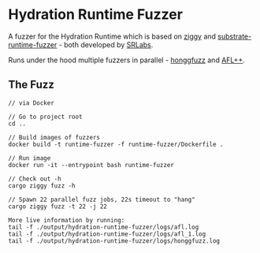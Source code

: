 # Hydration Runtime Fuzzer
A fuzzer for the Hydration Runtime which is based on [ziggy](https://github.com/srlabs/ziggy/) and [substrate-runtime-fuzzer](https://github.com/srlabs/substrate-runtime-fuzzer/tree/main) - both developed by [SRLabs](https://github.com/srlabs).

Runs under the hood multiple fuzzers in parallel - [honggfuzz](https://github.com/google/honggfuzz) and [AFL++](https://github.com/aflplusplus/aflplusplus).


## The Fuzz
```
// via Docker

// Go to project root
cd ..

// Build images of fuzzers
docker build -t runtime-fuzzer -f runtime-fuzzer/Dockerfile .

// Run image
docker run -it --entrypoint bash runtime-fuzzer

// Check out -h
cargo ziggy fuzz -h

// Spawn 22 parallel fuzz jobs, 22s timeout to "hang"
cargo ziggy fuzz -t 22 -j 22

More live information by running:
tail -f ./output/hydration-runtime-fuzzer/logs/afl.log
tail -f ./output/hydration-runtime-fuzzer/logs/afl_1.log
tail -f ./output/hydration-runtime-fuzzer/logs/honggfuzz.log
```

